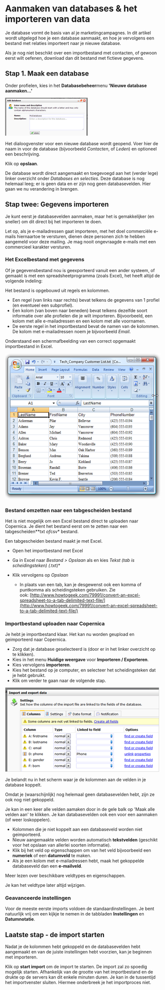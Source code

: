 # Aanmaken van databases & het importeren van data

Je database vormt de basis van al je marketingcampagnes. In dit artikel
wordt uitgelegd hoe je een database aanmaakt, en hoe je vervolgens een
bestand met relaties importeert naar je nieuwe database.

Als je nog niet beschikt over een importbestand met contacten, of gewoon
eerst wilt oefenen, download dan dit bestand met fictieve gegevens.

Stap 1. Maak een database
-------------------------

Onder profielen, kies in het **Databasebeheer**menu **'Nieuwe database
aanmaken...'**

![](../images/New-database-dialog.png "../images/New-database-dialog.png")

Het dialoogvenster voor een nieuwe database wordt geopend. Voer hier de
naam in voor de database (bijvoorbeeld *Contacten*, of *Leden*) en
optioneel een beschrijving.

Klik op **opslaan**.

De database wordt direct aangemaakt en toegevoegd aan het (verder lege)
linker overzicht onder *Databases en selecties*. Deze database is nog
helemaal leeg; er is geen data en er zijn nog geen databasevelden. Hier
gaan we nu verandering in brengen.

Stap twee: Gegevens importeren
------------------------------

Je kunt eerst je databasevelden aanmaken, maar het is gemakkelijker (en
sneller) om dit direct bij het importeren te doen.

Let op, als je e-mailadressen gaat importeren, met het doel commerciële
e-mails hiernaartoe te versturen, dienen deze personen zich te hebben
aangemeld voor deze mailing. Je mag nooit ongevraagde e-mails met een
commercieel karakter versturen.

### Het Excelbestand met gegevens

Of je gegevensbestand nou is geexporteerd vanuit een ander systeem, of
gemaakt is met een spreadsheetprogramma (zoals Excel), het heeft altijd
de volgende indeling:

Het bestand is opgebouwd uit regels en kolommen.

-   Een regel (van links naar rechts) bevat telkens de gegevens van 1
    profiel (en eventueel een subprofiel).
-   Een kolom (van boven naar beneden) bevat telkens dezelfde soort
    informatie over alle profielen die je wilt importeren. Bijvoorbeeld,
    een kolom met alle e-mailadressen en een kolom met alle voornamen.
-   De eerste regel in het importbestand bevat de namen van de kolommen.
    De kolom met e-mailadressen noem je bijvoorbeeld *Email*.

Onderstaand een schermafbeelding van een correct opgemaakt importbestand
in Excel.

![Import file ](../images/excelimportfile.png)

### Bestand omzetten naar een tabgescheiden bestand

Het is niet mogelijk om een Excel bestand direct te uploaden naar
Copernica. Je dient het bestand eerst om te zetten naar een
tabgescheiden**txt *of*csv\* bestand.

Een tabgescheiden bestand maakt je met Excel.

-   Open het importbestand met Excel
-   Ga in Excel naar *Bestand \> Opslaan* als en kies *Tekst (tab is
    scheidingsteken) (*.txt)\*
-   Klik vervolgens op *Opslaan*

    -   In plaats van een tab, kan je desgewenst ook een komma of
        puntkomma als scheidingsteken gebruiken. Zie
        ook: [](http://www.howtogeek.com/79991/convert-an-excel-spreadsheet-to-a-tab-delimited-text-file/)[http://www.howtogeek.com/79991/convert-an-excel-spreadsheet-to-a-tab-delimited-text-file/](http://www.howtogeek.com/79991/convert-an-excel-spreadsheet-to-a-tab-delimited-text-file/)

### Importbestand uploaden naar Copernica

Je hebt je importbestand klaar. Het kan nu worden geupload en
geimporteerd naar Copernica.

-   Zorg dat je database geselecteerd is (door er in het linker
    overzicht op te klikken).
-   Kies in het menu **Huidige weergave** voor **Importeren /
    Exporteren**.
-   Kies vervolgens **importeren**.
-   Kies het bestand op je computer, en selecteer het scheidingsteken
    dat je hebt gebruikt.
-   Klik om verder te gaan naar de volgende stap.

![../images/import-dialog-tab1.png](../images/import-dialog-tab1.png "../images/import-dialog-tab1.png")

Je belandt nu in het scherm waar je de kolommen aan de velden in je
database koppelt.

Omdat je (waarschijnlijk) nog helemaal geen databasevelden hebt, zijn ze
ook nog niet gekoppeld.

Je kan in een keer alle velden aamaken door in de gele balk op 'Maak
alle velden aan' te klikken. Je kan databasevelden ook een voor een
aanmaken (of weer loskoppelen).

-   Kolommen die je niet koppelt aan een databaseveld worden niet
    geimporteerd.
-   Nieuw aangemaakte velden worden automatisch **tekstvelden**
    (geschikt voor het opslaan van allerlei soorten informatie).
-   Klik bij het veld op eigenschappen om van het veld bijvoorbeeld een
    **numeriek** of een **datumveld** te maken.
-   Als je een kolom met e-mailadressen hebt, maak het gekoppelde
    databaseveld dan een **e-mailveld**.

Meer lezen over beschikbare veldtypes en eigenschappen.

Je kan het veldtype later altijd wijzigen.

### Geavanceerde instellingen

Voor de meeste eerste imports voldoen de standaardinstellingen. Je bent
natuurlijk vrij om een kijkje te nemen in de tabbladen **Instellingen**
en **Datumnotatie**.

Laatste stap - de import starten
--------------------------------

Nadat je de kolommen hebt gekoppeld en de databasevelden hebt aangemaakt
en van de juiste instellingen hebt voorzien, kan je beginnen met
importeren.

Klik op **start import** om de import te starten. De import zal zo
spoedig mogelijk starten. Afhankelijk van de grootte van het
importbestand en de drukte op de servers kan dit enkele minuten duren.
Je kan in de tussentijd het importvenster sluiten. Hiermee onderbreek je
het importproces niet.
